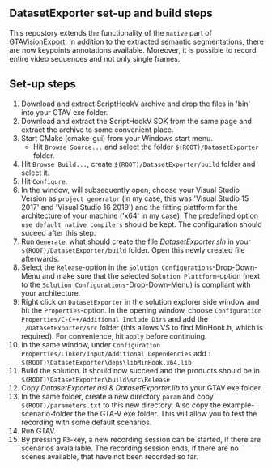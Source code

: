 **DatasetExporter set-up and build steps**
-------------------------------------

This repostory extends the functionality of the `native` part of [GTAVisionExport](https://github.com/umautobots/GTAVisionExport/tree/master/native). In addition to the extracted semantic segmentations, there are now keypoints annotations available. Moreover, it is possible to record entire video sequences and not only single frames.

Set-up steps
-----------

1. Download and extract ScriptHookV archive and drop the files in 'bin' into your GTAV exe folder.
2. Download and extract the ScriptHookV SDK from the same page and extract the archive to some convenient place.
3. Start CMake (cmake-gui) from your Windows start menu.
   * Hit `Browse Source...` and select the folder `$(ROOT)/DatasetExporter` folder.
4. Hit `Browse Build...`, create `$(ROOT)/DatasetExporter/build` folder and select it.
5. Hit `Configure`.
6. In the window, will subsequently open, choose your Visual Studio Version as `project generator` (in my case, this was 'Visual Studio 15 2017' and 'Visual Studio 16 2019') and the fitting plattform for the architecture of your machine ('x64' in my case). The predefined option `use default native compilers` should be kept. The configuration should suceed after this step.
7. Run `Generate`, what should create the file _DatasetExporter.sln_ in your `$(ROOT)/DatasetExporter/build` folder. Open this newly created file afterwards.
8. Select the `Release`-option in the `Solution Configurations`-Drop-Down-Menu and make sure that the selected `Solution Plattform`-option (next to the `Solution Configurations`-Drop-Down-Menu) is compliant with your architecture.
9. Right click on `DatasetExporter` in the solution explorer side window and hit the `Properties`-option. In the opening window, choose `Configuration Properties/C-C++/Additional Include Dirs` and add the `./DatasetExporter/src` folder (this allows VS to find MinHook.h, which is required). For convenience, hit `apply` before continuing.
10. In the same window, under `Configuration Properties/Linker/Input/Additional Dependencies` add : 
`$(ROOT)\DatasetExporter\deps\libMinHook.x64.lib` 
11. Build the solution. it should now succeed and the products should be in `$(ROOT)\DatasetExporter\build\src\Release`
12. Copy _DatasetExporter.asi_ & _DatasetExporter.lib_ to your GTAV exe folder.
13. In the same folder, create a new directory `param` and copy `$(ROOT)/parameters.txt` to this new directory. Also copy the example-scenario-folder the the GTA-V exe folder. This will allow you to test the recording with some default scenarios. 
14. Run GTAV.
15. By pressing `F3`-key, a new recording session can be started, if there are scenarios avalailable. The recording session ends, if there are no scenes available, that have not been recorded so far.

